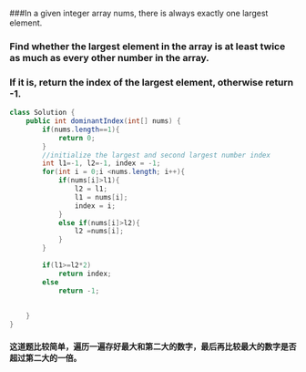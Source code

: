 ###In a given integer array nums, there is always exactly one largest element.

### Find whether the largest element in the array is at least twice as much as every other number in the array.

### If it is, return the **index** of the largest element, otherwise return -1.

~~~java
class Solution {
    public int dominantIndex(int[] nums) {
        if(nums.length==1){
            return 0;
        }
        //initialize the largest and second largest number index
        int l1=-1, l2=-1, index = -1;
        for(int i = 0;i <nums.length; i++){
            if(nums[i]>l1){
                l2 = l1;
                l1 = nums[i];
                index = i;
            }
            else if(nums[i]>l2){
                l2 =nums[i];
            } 
        }
        
        if(l1>=l2*2)
            return index;
        else
            return -1;
        
        
    }
}
~~~

#### 这道题比较简单，遍历一遍存好最大和第二大的数字，最后再比较最大的数字是否超过第二大的一倍。



